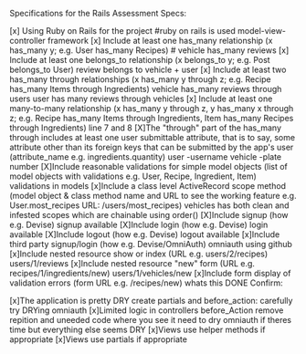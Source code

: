Specifications for the Rails Assessment
Specs:

 [x] Using Ruby on Rails for the project #ruby on rails is used model-view-controller framework
  [x] Include at least one has_many relationship (x has_many y; e.g. User has_many Recipes) # vehicle has_many reviews
 [x] Include at least one belongs_to relationship (x belongs_to y; e.g. Post belongs_to User) review belongs to vehicle + user
 [x] Include at least two has_many through relationships (x has_many y through z; e.g. Recipe has_many Items through Ingredients) vehicle has_many reviews through users   user has many reviews through vehicles
 [x] Include at least one many-to-many relationship (x has_many y through z, y has_many x through z; e.g. Recipe has_many Items through Ingredients, Item has_many Recipes through Ingredients) line 7 and 8
 [X]The "through" part of the has_many through includes at least one user submittable attribute, that is to say, some attribute other than its foreign keys that can be submitted by the app's user (attribute_name e.g. ingredients.quantity)
 user -username  vehicle -plate number
 [X]Include reasonable validations for simple model objects (list of model objects with validations e.g. User, Recipe, Ingredient, Item) validations in models
 [x]Include a class level ActiveRecord scope method (model object & class method name and URL to see the working feature
  e.g. User.most_recipes URL: /users/most_recipes) vehicles has both clean and infested scopes which are chainable using order()
 [X]Include signup (how e.g. Devise) signup available 
 [X]Include login (how e.g. Devise) login available 
 [X]Include logout (how e.g. Devise) logout available 
 [x]Include third party signup/login (how e.g. Devise/OmniAuth) omniauth using github
 [x]Include nested resource show or index (URL e.g. users/2/recipes) users/1/reviews
 [x]Include nested resource "new" form (URL e.g. recipes/1/ingredients/new) users/1/vehicles/new
 [x]Include form display of validation errors (form URL e.g. /recipes/new) whats this DONE
Confirm:

 [x]The application is pretty DRY create partials and before_action: carefully try DRYing omniauth 
 [x]Limited logic in controllers before_Action remove repition and uneeded code where you see it need to dry omniauth if theres time but everything else seems DRY
 [x]Views use helper methods if appropriate
 [x]Views use partials if appropriate
 
